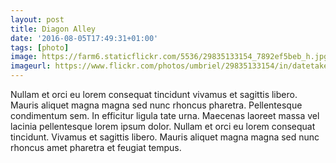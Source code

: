 ```yaml
---
layout: post
title: Diagon Alley
date: '2016-08-05T17:49:31+01:00'
tags: [photo]
image: https://farm6.staticflickr.com/5536/29835133154_7892ef5beb_h.jpg
imageurl: https://www.flickr.com/photos/umbriel/29835133154/in/datetaken-public/
---
```

<!--
<a data-flickr-embed="true"  href="https://www.flickr.com/photos/umbriel/29835133154/in/datetaken-public/" title="Diagon Alley"><img src="https://c3.staticflickr.com/6/5536/29835133154_cb7bb3e173_z.jpg" width="480" height="640" alt="Diagon Alley"></a><script async src="//embedr.flickr.com/assets/client-code.js" charset="utf-8"></script>
-->
Nullam et orci eu lorem consequat tincidunt vivamus et sagittis libero. Mauris aliquet magna magna sed nunc rhoncus pharetra. Pellentesque condimentum sem. In efficitur ligula tate urna. Maecenas laoreet massa vel lacinia pellentesque lorem ipsum dolor. Nullam et orci eu lorem consequat tincidunt. Vivamus et sagittis libero. Mauris aliquet magna magna sed nunc rhoncus amet pharetra et feugiat tempus.
